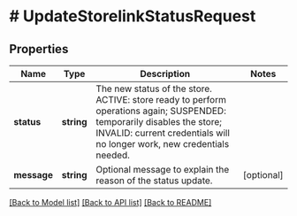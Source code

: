 # # UpdateStorelinkStatusRequest

## Properties

Name | Type | Description | Notes
------------ | ------------- | ------------- | -------------
**status** | **string** | The new status of the store. ACTIVE: store ready to perform operations again; SUSPENDED: temporarily disables the store; INVALID: current credentials will no longer work, new credentials needed. |
**message** | **string** | Optional message to explain the reason of the status update. | [optional]

[[Back to Model list]](../../README.md#models) [[Back to API list]](../../README.md#endpoints) [[Back to README]](../../README.md)
